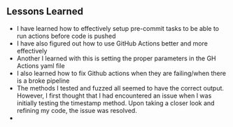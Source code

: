 ## Lessons Learned

- I have learned how to effectively setup pre-commit tasks to be able to run actions before code is pushed
- I have also figured out how to use GitHub Actions better and more effectively
- Another I learned with this is setting the proper parameters in the GH Actions yaml file
- I also learned how to fix Github actions when they are failing/when there is a broke pipeline
- The methods I tested and fuzzed all seemed to have the correct output. However, I first thought that I had encountered an issue when I was initially testing the timestamp method. Upon taking a closer look and refining my code, the issue was resolved.
- 